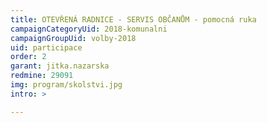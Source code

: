 ```yaml
---
title: OTEVŘENÁ RADNICE - SERVIS OBČANŮM - pomocná ruka
campaignCategoryUid: 2018-komunalni
campaignGroupUid: volby-2018
uid: participace
order: 2
garant: jitka.nazarska
redmine: 29091
img: program/skolstvi.jpg
intro: > 

---
```


